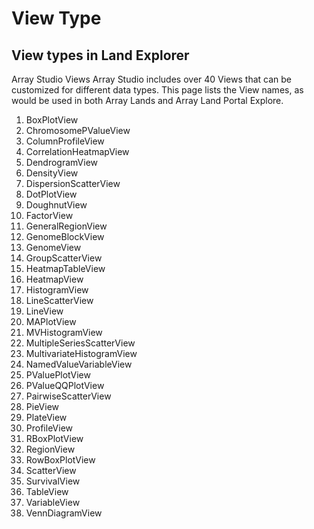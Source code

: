 # View Type

## View types in Land Explorer

Array Studio Views
Array Studio includes over 40 Views that can be customized for different data types. This page lists the View names, as would be used in both Array Lands and Array Land Portal Explore.


  1. BoxPlotView
  2. ChromosomePValueView
  3. ColumnProfileView
  4. CorrelationHeatmapView
  5. DendrogramView
  6. DensityView
  7. DispersionScatterView
  8. DotPlotView
  9. DoughnutView
  10. FactorView
  11. GeneralRegionView
  12. GenomeBlockView
  13. GenomeView
  14. GroupScatterView
  15. HeatmapTableView
  16. HeatmapView
  17. HistogramView
  18. LineScatterView
  19. LineView
  20. MAPlotView
  21. MVHistogramView
  22. MultipleSeriesScatterView
  23. MultivariateHistogramView
  24. NamedValueVariableView
  25. PValuePlotView
  26. PValueQQPlotView
  27. PairwiseScatterView
  28. PieView
  29. PlateView
  30. ProfileView
  31. RBoxPlotView
  32. RegionView
  33. RowBoxPlotView
  34. ScatterView
  35. SurvivalView
  36. TableView
  37. VariableView
  38. VennDiagramView
